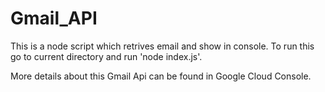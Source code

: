 # Gmail_API

This is a node script which retrives email and show in console.
To run this go to current directory and run 'node index.js'.

More details about this Gmail Api can be found in Google Cloud Console.

